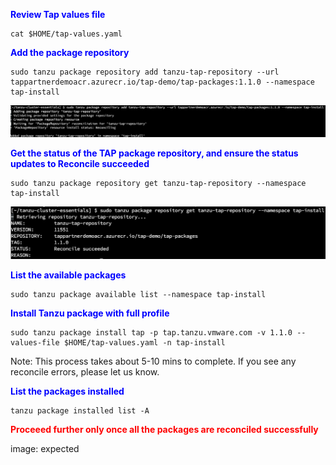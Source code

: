 <p style="color:blue"><strong> Review Tap values file </strong></p>

```execute
cat $HOME/tap-values.yaml
```

<p style="color:blue"><strong> Add the package repository </strong></p>

```execute
sudo tanzu package repository add tanzu-tap-repository --url tappartnerdemoacr.azurecr.io/tap-demo/tap-packages:1.1.0 --namespace tap-install
```

![Local host](images/tap-install-1.png)

<p style="color:blue"><strong> Get the status of the TAP package repository, and ensure the status updates to Reconcile succeeded </strong></p>

```execute
sudo tanzu package repository get tanzu-tap-repository --namespace tap-install
```

![Local host](images/tap-install-2.png)

<p style="color:blue"><strong>  List the available packages </strong></p>

```execute
sudo tanzu package available list --namespace tap-install
```

<p style="color:blue"><strong> Install Tanzu package with full profile</strong></p>

```execute
sudo tanzu package install tap -p tap.tanzu.vmware.com -v 1.1.0 --values-file $HOME/tap-values.yaml -n tap-install
```

Note: This process takes about 5-10 mins to complete. If you see any reconcile errors, please let us know.

<p style="color:blue"><strong> List the packages installed </strong></p>

```execute
tanzu package installed list -A
```

<p style="color:red"><strong> Proceeed further only once all the packages are reconciled successfully </strong></p>

image: expected
